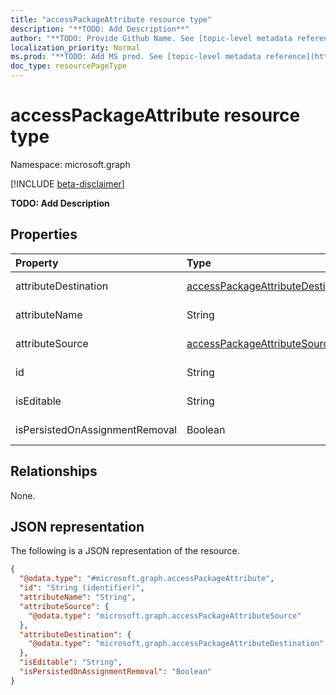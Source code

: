 ```yaml
---
title: "accessPackageAttribute resource type"
description: "**TODO: Add Description**"
author: "**TODO: Provide Github Name. See [topic-level metadata reference](https://msgo.azurewebsites.net/add/document/guidelines/metadata.html#topic-level-metadata)**"
localization_priority: Normal
ms.prod: "**TODO: Add MS prod. See [topic-level metadata reference](https://msgo.azurewebsites.net/add/document/guidelines/metadata.html#topic-level-metadata)**"
doc_type: resourcePageType
---
```


# accessPackageAttribute resource type

Namespace: microsoft.graph

[!INCLUDE [beta-disclaimer](../../includes/beta-disclaimer.md)]

**TODO: Add Description**

## Properties
|Property|Type|Description|
|:---|:---|:---|
|attributeDestination|[accessPackageAttributeDestination](../resources/accesspackageattributedestination.md)|**TODO: Add Description**|
|attributeName|String|**TODO: Add Description**|
|attributeSource|[accessPackageAttributeSource](../resources/accesspackageattributesource.md)|**TODO: Add Description**|
|id|String|**TODO: Add Description**|
|isEditable|String|**TODO: Add Description**|
|isPersistedOnAssignmentRemoval|Boolean|**TODO: Add Description**|

## Relationships
None.

## JSON representation
The following is a JSON representation of the resource.
<!-- {
  "blockType": "resource",
  "@odata.type": "microsoft.graph.accessPackageAttribute"
}
-->
``` json
{
  "@odata.type": "#microsoft.graph.accessPackageAttribute",
  "id": "String (identifier)",
  "attributeName": "String",
  "attributeSource": {
    "@odata.type": "microsoft.graph.accessPackageAttributeSource"
  },
  "attributeDestination": {
    "@odata.type": "microsoft.graph.accessPackageAttributeDestination"
  },
  "isEditable": "String",
  "isPersistedOnAssignmentRemoval": "Boolean"
}
```

